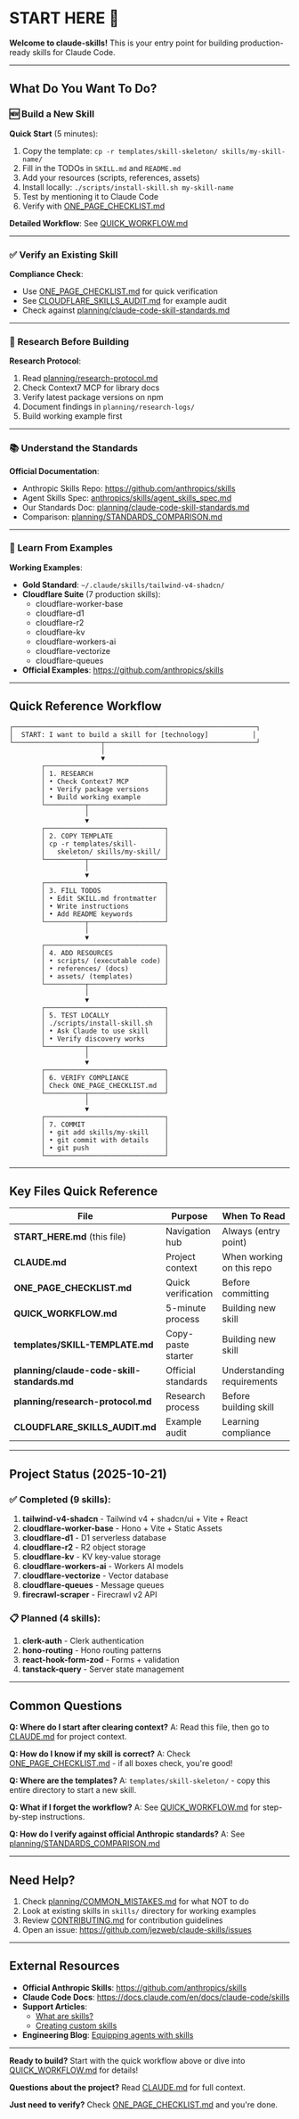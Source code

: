 # START HERE 👋

**Welcome to claude-skills!** This is your entry point for building production-ready skills for Claude Code.

---

## What Do You Want To Do?

### 🆕 Build a New Skill

**Quick Start** (5 minutes):
1. Copy the template: `cp -r templates/skill-skeleton/ skills/my-skill-name/`
2. Fill in the TODOs in `SKILL.md` and `README.md`
3. Add your resources (scripts, references, assets)
4. Install locally: `./scripts/install-skill.sh my-skill-name`
5. Test by mentioning it to Claude Code
6. Verify with [ONE_PAGE_CHECKLIST.md](ONE_PAGE_CHECKLIST.md)

**Detailed Workflow**: See [QUICK_WORKFLOW.md](QUICK_WORKFLOW.md)

---

### ✅ Verify an Existing Skill

**Compliance Check**:
- Use [ONE_PAGE_CHECKLIST.md](ONE_PAGE_CHECKLIST.md) for quick verification
- See [CLOUDFLARE_SKILLS_AUDIT.md](CLOUDFLARE_SKILLS_AUDIT.md) for example audit
- Check against [planning/claude-code-skill-standards.md](planning/claude-code-skill-standards.md)

---

### 🔬 Research Before Building

**Research Protocol**:
1. Read [planning/research-protocol.md](planning/research-protocol.md)
2. Check Context7 MCP for library docs
3. Verify latest package versions on npm
4. Document findings in `planning/research-logs/`
5. Build working example first

---

### 📚 Understand the Standards

**Official Documentation**:
- Anthropic Skills Repo: https://github.com/anthropics/skills
- Agent Skills Spec: [anthropics/skills/agent_skills_spec.md](https://github.com/anthropics/skills/blob/main/agent_skills_spec.md)
- Our Standards Doc: [planning/claude-code-skill-standards.md](planning/claude-code-skill-standards.md)
- Comparison: [planning/STANDARDS_COMPARISON.md](planning/STANDARDS_COMPARISON.md)

---

### 📝 Learn From Examples

**Working Examples**:
- **Gold Standard**: `~/.claude/skills/tailwind-v4-shadcn/`
- **Cloudflare Suite** (7 production skills):
  - cloudflare-worker-base
  - cloudflare-d1
  - cloudflare-r2
  - cloudflare-kv
  - cloudflare-workers-ai
  - cloudflare-vectorize
  - cloudflare-queues
- **Official Examples**: https://github.com/anthropics/skills

---

## Quick Reference Workflow

```
┌─────────────────────────────────────────────────────────────┐
│  START: I want to build a skill for [technology]           │
└──────────────────────┬──────────────────────────────────────┘
                       │
                       ▼
        ┌──────────────────────────────┐
        │ 1. RESEARCH                  │
        │ • Check Context7 MCP         │
        │ • Verify package versions    │
        │ • Build working example      │
        └──────────┬───────────────────┘
                   │
                   ▼
        ┌──────────────────────────────┐
        │ 2. COPY TEMPLATE             │
        │ cp -r templates/skill-       │
        │   skeleton/ skills/my-skill/ │
        └──────────┬───────────────────┘
                   │
                   ▼
        ┌──────────────────────────────┐
        │ 3. FILL TODOS                │
        │ • Edit SKILL.md frontmatter  │
        │ • Write instructions         │
        │ • Add README keywords        │
        └──────────┬───────────────────┘
                   │
                   ▼
        ┌──────────────────────────────┐
        │ 4. ADD RESOURCES             │
        │ • scripts/ (executable code) │
        │ • references/ (docs)         │
        │ • assets/ (templates)        │
        └──────────┬───────────────────┘
                   │
                   ▼
        ┌──────────────────────────────┐
        │ 5. TEST LOCALLY              │
        │ ./scripts/install-skill.sh   │
        │ • Ask Claude to use skill    │
        │ • Verify discovery works     │
        └──────────┬───────────────────┘
                   │
                   ▼
        ┌──────────────────────────────┐
        │ 6. VERIFY COMPLIANCE         │
        │ Check ONE_PAGE_CHECKLIST.md  │
        └──────────┬───────────────────┘
                   │
                   ▼
        ┌──────────────────────────────┐
        │ 7. COMMIT                    │
        │ • git add skills/my-skill    │
        │ • git commit with details    │
        │ • git push                   │
        └──────────────────────────────┘
```

---

## Key Files Quick Reference

| File | Purpose | When To Read |
|------|---------|--------------|
| **START_HERE.md** (this file) | Navigation hub | Always (entry point) |
| **CLAUDE.md** | Project context | When working on this repo |
| **ONE_PAGE_CHECKLIST.md** | Quick verification | Before committing |
| **QUICK_WORKFLOW.md** | 5-minute process | Building new skill |
| **templates/SKILL-TEMPLATE.md** | Copy-paste starter | Building new skill |
| **planning/claude-code-skill-standards.md** | Official standards | Understanding requirements |
| **planning/research-protocol.md** | Research process | Before building skill |
| **CLOUDFLARE_SKILLS_AUDIT.md** | Example audit | Learning compliance |

---

## Project Status (2025-10-21)

### ✅ Completed (9 skills):
1. **tailwind-v4-shadcn** - Tailwind v4 + shadcn/ui + Vite + React
2. **cloudflare-worker-base** - Hono + Vite + Static Assets
3. **cloudflare-d1** - D1 serverless database
4. **cloudflare-r2** - R2 object storage
5. **cloudflare-kv** - KV key-value storage
6. **cloudflare-workers-ai** - Workers AI models
7. **cloudflare-vectorize** - Vector database
8. **cloudflare-queues** - Message queues
9. **firecrawl-scraper** - Firecrawl v2 API

### 📋 Planned (4 skills):
1. **clerk-auth** - Clerk authentication
2. **hono-routing** - Hono routing patterns
3. **react-hook-form-zod** - Forms + validation
4. **tanstack-query** - Server state management

---

## Common Questions

**Q: Where do I start after clearing context?**
A: Read this file, then go to [CLAUDE.md](CLAUDE.md) for project context.

**Q: How do I know if my skill is correct?**
A: Check [ONE_PAGE_CHECKLIST.md](ONE_PAGE_CHECKLIST.md) - if all boxes check, you're good!

**Q: Where are the templates?**
A: `templates/skill-skeleton/` - copy this entire directory to start a new skill.

**Q: What if I forget the workflow?**
A: See [QUICK_WORKFLOW.md](QUICK_WORKFLOW.md) for step-by-step instructions.

**Q: How do I verify against official Anthropic standards?**
A: See [planning/STANDARDS_COMPARISON.md](planning/STANDARDS_COMPARISON.md)

---

## Need Help?

1. Check [planning/COMMON_MISTAKES.md](planning/COMMON_MISTAKES.md) for what NOT to do
2. Look at existing skills in `skills/` directory for working examples
3. Review [CONTRIBUTING.md](CONTRIBUTING.md) for contribution guidelines
4. Open an issue: https://github.com/jezweb/claude-skills/issues

---

## External Resources

- **Official Anthropic Skills**: https://github.com/anthropics/skills
- **Claude Code Docs**: https://docs.claude.com/en/docs/claude-code/skills
- **Support Articles**:
  - [What are skills?](https://support.claude.com/en/articles/12512176-what-are-skills)
  - [Creating custom skills](https://support.claude.com/en/articles/12512198-creating-custom-skills)
- **Engineering Blog**: [Equipping agents with skills](https://www.anthropic.com/engineering/equipping-agents-for-the-real-world-with-agent-skills)

---

**Ready to build?** Start with the quick workflow above or dive into [QUICK_WORKFLOW.md](QUICK_WORKFLOW.md) for details!

**Questions about the project?** Read [CLAUDE.md](CLAUDE.md) for full context.

**Just need to verify?** Check [ONE_PAGE_CHECKLIST.md](ONE_PAGE_CHECKLIST.md) and you're done.
